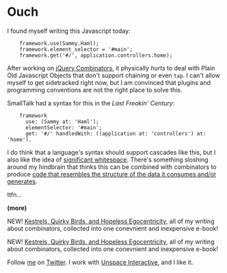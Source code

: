 Ouch
===

I found myself writing this Javascript today:

		framework.use(Sammy.Haml);
		framework.element_selector = '#main'; 
		framework.get('#/', application.controllers.home);
		
After working on [jQuery Combinators](http://github.com/raganwald/JQuery-Combinators/), it physically *hurts* to deal with Plain Old Javascript Objects that don't support chaining or even `tap`. I can't allow myself to get sidetracked right now, but I am convinced that plugins and programming conventions are not the right place to solve this.

SmallTalk had a syntax for this in the *Last Freakin' Century*:

		framework
		  use: (Sammy at: 'Haml');
		  elementSelector: '#main'; 
		  get: '#/' handledWith: ((application at: 'controllers') at: 'home').

I do think that a language's syntax should support cascades like this, but I also like the idea of [significant whitespace](http://github.com/raganwald/homoiconic/blob/master/2010/03/significant_whitespace.md). There's something sloshing around my hindbrain that thinks this can be combined with combinators to produce [code that resembles the structure of the data it consumes and/or generates](http://weblog.raganwald.com/2007/04/writing-programs-for-people-to-read.html "Writing programs for people to read").

ttfn...

**(more)**

NEW! [Kestrels, Quirky Birds, and Hopeless Egocentricity](http://leanpub.com/combinators), all of my writing about combinators, collected into one conevnient and inexpensive e-book!
	
NEW! [Kestrels, Quirky Birds, and Hopeless Egocentricity](http://leanpub.com/combinators), all of my writing about combinators, collected into one conevnient and inexpensive e-book!

Follow [me](http://reginald.braythwayt.com) on [Twitter](http://twitter.com/raganwald). I work with [Unspace Interactive](http://unspace.ca), and I like it.